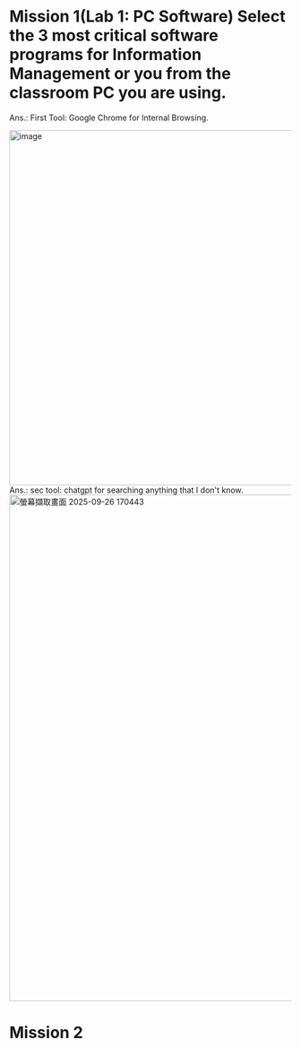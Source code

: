 # Mission 1(Lab 1: PC Software) Select the 3 most critical software programs for Information Management or you from the classroom PC you are using.
Ans.:
First Tool: Google Chrome for Internal Browsing.

<img width="912" height="633" alt="image" src="https://github.com/user-attachments/assets/431b1a1f-c5d4-4c92-8d64-10a9900d0362" />
Ans.:
sec tool: chatgpt for searching anything that I don't know.

<img width="1567" height="903" alt="螢幕擷取畫面 2025-09-26 170443" src="https://github.com/user-attachments/assets/ef087c4f-2c96-47d1-a235-b39fa535d4b3" />


# Mission 2
